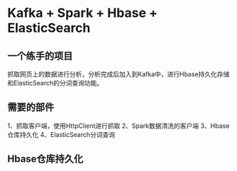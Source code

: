 # Kafka + Spark + Hbase + ElasticSearch

## 一个练手的项目
抓取网页上的数据进行分析，分析完成后加入到Kafka中，进行Hbase持久化存储和ElasticSearch的分词查询功能。

## 需要的部件
1、抓取客户端，使用HttpClient进行抓取
2、Spark数据清洗的客户端
3、Hbase仓库持久化
4、ElasticSearch分词查询

## Hbase仓库持久化

